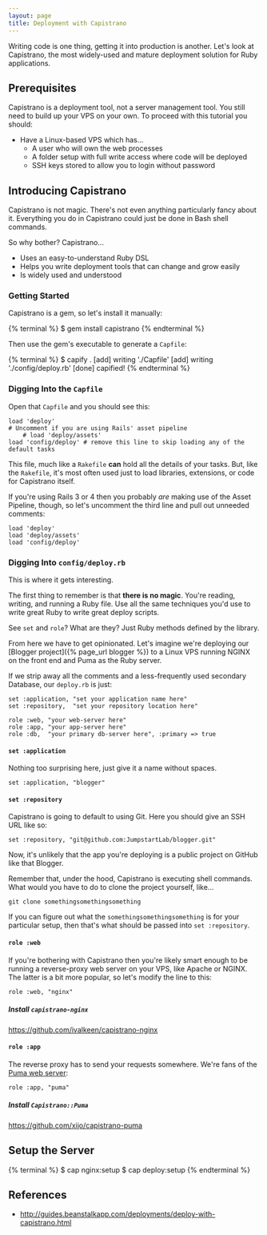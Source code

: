 ```yaml
---
layout: page
title: Deployment with Capistrano
---
```


Writing code is one thing, getting it into production is another. Let's look at Capistrano, the most widely-used and mature deployment solution for Ruby applications.

## Prerequisites

Capistrano is a deployment tool, not a server management tool. You still need to build up your VPS on your own. To proceed with this tutorial you should:

* Have a Linux-based VPS which has...
  * A user who will own the web processes
  * A folder setup with full write access where code will be deployed
  * SSH keys stored to allow you to login without password


## Introducing Capistrano

Capistrano is not magic. There's not even anything particularly fancy about it. Everything you do in Capistrano could just be done in Bash shell commands.

So why bother? Capistrano...

* Uses an easy-to-understand Ruby DSL
* Helps you write deployment tools that can change and grow easily
* Is widely used and understood

### Getting Started

Capistrano is a gem, so let's install it manually:

{% terminal %}
$ gem install capistrano
{% endterminal %}

Then use the gem's executable to generate a `Capfile`:

{% terminal %}
$ capify .
[add] writing './Capfile'
[add] writing './config/deploy.rb'
[done] capified!
{% endterminal %}

### Digging Into the `Capfile`

Open that `Capfile` and you should see this:

```
load 'deploy'
# Uncomment if you are using Rails' asset pipeline
    # load 'deploy/assets'
load 'config/deploy' # remove this line to skip loading any of the default tasks
```

This file, much like a `Rakefile` **can** hold all the details of your tasks. But, like the `Rakefile`, it's most often used just to load libraries, extensions, or code for Capistrano itself.

If you're using Rails 3 or 4 then you probably *are* making use of the Asset Pipeline, though, so let's uncomment the third line and pull out unneeded comments:

```
load 'deploy'
load 'deploy/assets'
load 'config/deploy'
```

### Digging Into `config/deploy.rb`

This is where it gets interesting. 

The first thing to remember is that **there is no magic**. You're reading, writing, and running a Ruby file. Use all the same techniques you'd use to write great Ruby to write great deploy scripts.

See `set` and `role`? What are they? Just Ruby methods defined by the library.

From here we have to get opinionated. Let's imagine we're deploying our [Blogger project]({% page_url blogger %}) to a Linux VPS running NGINX on the front end and Puma as the Ruby server.

If we strip away all the comments and a less-frequently used secondary Database, our `deploy.rb` is just:

```
set :application, "set your application name here"
set :repository,  "set your repository location here"

role :web, "your web-server here"
role :app, "your app-server here"
role :db,  "your primary db-server here", :primary => true
```

#### `set :application`

Nothing too surprising here, just give it a name without spaces.

```
set :application, "blogger"
```

#### `set :repository`

Capistrano is going to default to using Git. Here you should give an SSH URL like so:

```
set :repository, "git@github.com:JumpstartLab/blogger.git"
```

Now, it's unlikely that the app you're deploying is a public project on GitHub like that Blogger.

Remember that, under the hood, Capistrano is executing shell commands. What would you have to do to clone the project yourself, like...

```
git clone somethingsomethingsomething
```

If you can figure out what the `somethingsomethingsomething` is for your particular setup, then that's what should be passed into `set :repository`.

#### `role :web`

If you're bothering with Capistrano then you're likely smart enough to be running a reverse-proxy web server on your VPS, like Apache or NGINX. The latter is a bit more popular, so let's modify the line to this:

```
role :web, "nginx"
```

##### Install `capistrano-nginx`

https://github.com/ivalkeen/capistrano-nginx

#### `role :app`

The reverse proxy has to send your requests somewhere. We're fans of the [Puma web server](https://github.com/puma/puma):

```
role :app, "puma"
```

##### Install `Capistrano::Puma`

https://github.com/xijo/capistrano-puma

## Setup the Server

{% terminal %}
$ cap nginx:setup
$ cap deploy:setup
{% endterminal %}

## References

* http://guides.beanstalkapp.com/deployments/deploy-with-capistrano.html
